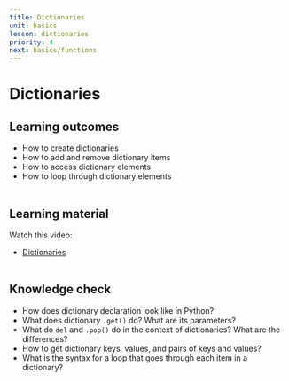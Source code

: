 ```yaml
---
title: Dictionaries
unit: basics
lesson: dictionaries
priority: 4
next: basics/functions
---
```


# Dictionaries

## Learning outcomes

- How to create dictionaries
- How to add and remove dictionary items
- How to access dictionary elements
- How to loop through dictionary elements
  <br><br>

## Learning material

Watch this video:

- [Dictionaries](https://www.youtube.com/watch?v=daefaLgNkw0&list=PL-osiE80TeTt2d9bfVyTiXJA-UTHn6WwU&index=5)
  <br><br>

## Knowledge check

- How does dictionary declaration look like in Python?
- What does dictionary `.get()` do? What are its parameters?
- What do `del` and `.pop()` do in the context of dictionaries? What are the differences?
- How to get dictionary keys, values, and pairs of keys and values?
- What is the syntax for a loop that goes through each item in a dictionary?
  <br><br>

